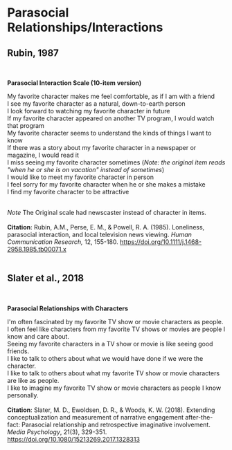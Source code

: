 # Parasocial Relationships/Interactions

## Rubin, 1987
<br />

**Parasocial Interaction Scale (10-item version)** <br />

My favorite character makes me feel comfortable, as if I am with a friend <br />
I see my favorite character as a natural, down-to-earth person <br />
I look forward to watching my favorite character in future <br />
If my favorite character appeared on another TV program, I would watch that program <br />
My favorite character seems to understand the kinds of things I want to know <br />
If there was a story about my favorite character in a newspaper or magazine, I would read it <br />
I miss seeing my favorite character sometimes (_Note: the original item reads "when he or she is on vacation" instead of sometimes_) <br />
I would like to meet my favorite character in person <br />
I feel sorry for my favorite character when he or she makes a mistake <br />
I find my favorite character to be attractive <br />
<br />

*Note* The Original scale had newscaster instead of character in items. <br />
<br />
**Citation**: Rubin, A.M., Perse, E. M., & Powell, R. A. (1985). Loneliness, parasocial interaction, and local television news viewing. _Human Communication Research,_ 12, 155-180. https://doi.org/10.1111/j.1468-2958.1985.tb00071.x <br />
 <br />
 
## Slater et al., 2018
<br />

**Parasocial Relationships with Characters** <br />

I'm often fascinated by my favorite TV show or movie characters as people. <br />
I often feel like characters from my favorite TV shows or movies are people I know and care about. <br />
Seeing my favorite characters in a TV show or movie is like seeing good friends. <br />
I like to talk to others about what we would have done if we were the character. <br />
I like to talk to others about what my favorite TV show or movie characters are like as people. <br />
I like to imagine my favorite TV show or movie characters as people I know personally. <br />
<br />
**Citation**: Slater, M. D., Ewoldsen, D. R., & Woods, K. W. (2018). Extending conceptualization and measurement of narrative engagement after-the-fact: Parasocial relationship and retrospective imaginative involvement. _Media Psychology_, 21(3), 329-351. https://doi.org/10.1080/15213269.2017.1328313 <br />
 

